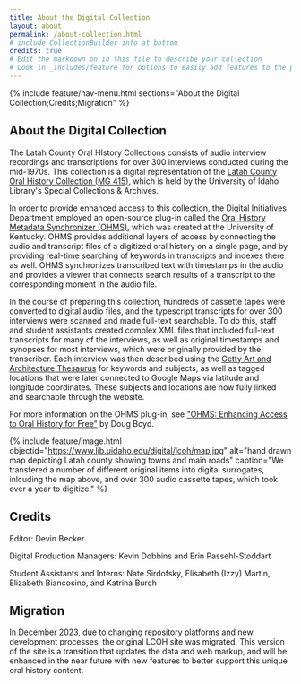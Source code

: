 ```yaml
---
title: About the Digital Collection
layout: about
permalink: /about-collection.html
# include CollectionBuilder info at bottom
credits: true
# Edit the markdown on in this file to describe your collection
# Look in _includes/feature for options to easily add features to the page
---
```


{% include feature/nav-menu.html sections="About the Digital Collection;Credits;Migration" %}

## About the Digital Collection

The Latah County Oral HIstory Collections consists of audio interview recordings and transcriptions for over 300 interviews conducted during the mid-1970s. This collection is a digital representation of the [Latah County Oral History Collection (MG 415)](http://nwda.orbiscascade.org/ark:/80444/xv27761/), which is held by the University of Idaho Library's Special Collections & Archives.

In order to provide enhanced access to this collection, the Digital Initiatives Department employed an open-source plug-in called the [Oral History Metadata Synchronizer (OHMS)](http://www.oralhistoryonline.org/), which was created at the University of Kentucky. OHMS provides additional layers of access by connecting the audio and transcript files of a digitized oral history on a single page, and by providing real-time searching of keywords in transcripts and indexes there as well. OHMS synchronizes transcribed text with timestamps in the audio and provides a viewer that connects search results of a transcript to the corresponding moment in the audio file.

In the course of preparing this collection, hundreds of cassette tapes were converted to digital audio files, and the typescript transcripts for over 300 interviews were scanned and made full-text searchable. To do this, staff and student assistants created complex XML files that included full-text transcripts for many of the interviews, as well as original timestamps and synopses for most interviews, which were originally provided by the transcriber. Each interview was then described using the [Getty Art and Architecture Thesaurus](http://www.getty.edu/research/tools/vocabularies/aat/) for keywords and subjects, as well as tagged locations that were later connected to Google Maps via latitude and longitude coordinates. These subjects and locations are now fully linked and searchable through the website.

For more information on the OHMS plug-in, see ["OHMS: Enhancing Access to Oral History for Free"](http://ohr.oxfordjournals.org/content/early/2013/03/20/ohr.oht031) by Doug Boyd.

{% include feature/image.html objectid="https://www.lib.uidaho.edu/digital/lcoh/map.jpg" alt="hand drawn map depicting Latah county showing towns and main roads" caption="We transfered a number of different original items into digital surrogates, inlcuding the map above, and over 300 audio cassette tapes, which took over a year to digitize." %}

## Credits

Editor: Devin Becker

Digital Production Managers: Kevin Dobbins and Erin Passehl-Stoddart

Student Assistants and Interns: Nate Sirdofsky, Elisabeth (Izzy) Martin, Elizabeth Biancosino, and Katrina Burch

## Migration

In December 2023, due to changing repository platforms and new development processes, the original LCOH site was migrated.
This version of the site is a transition that updates the data and web markup, and will be enhanced in the near future with new features to better support this unique oral history content.
